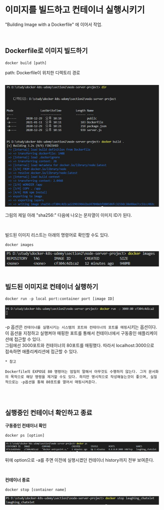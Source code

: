 # 이미지를 빌드하고 컨테이너 실행시키기

"Building Image with a Dockerfile" 에 이어서 작업.

<br/>

## Dockerfile로 이미지 빌드하기

```
docker build [path]
```
path: Dockerfile이 위치한 디렉토리 경로

<br/>

<img src="./image/docker-build.JPG">
 
그림의 제일 아래 "sha256:" 다음에 나오는 문자열이 이미지 ID가 된다.

<br/>

빌드된 이미지 리스트는 아래의 명령어로 확인할 수도 있다.
```
docker images
```
<img src="./image/docker-images.JPG">

<br/>
<br/>

## 빌드된 이미지로 컨테이너 실행하기

```
docker run -p local port:container port [image ID]
```
<img src="./image/docker-run-image.JPG">

-p 옵션은 `컨테이너를 실행시키는 시스템의 포트와 컨테이너의 포트를 매핑`시키는 옵션이다. 이 옵션을 지정하고 실행켜야 매핑한 포트를 통해서 컨테이너에서 구동중인 애플리케이션에 접근할 수 있다.<br/>
그림에선 3000포트와 컨테이너의 80포트를 매핑했다. 따라서 localhost:3000으로 접속하면 애플리케리션에 접근할 수 있다.<br/>

```
* 참고

Dockerfile의 EXPOSE 80 명령어는 엄밀히 말해서 아무것도 수행하지 않는다. 그저 문서화의 목적으로 해당 명령을 제거할 수도 있다. 하지만 명시적으로 작성해놓는것이 좋으며, 실질적으로는 -p옵션을 통해 80포트를 열어서 매핑시켜준다.
```

<br/>
<br/>

## 실행중인 컨테이너 확인하고 종료

**구동중인 컨테이너 확인**
```
docker ps [option]
```
<img src="./image/docker-ps.JPG">

뒤에 option으로 -a를 주면 이전에 실행시켰던 컨테이너 history까지 전부 보여준다.

<br/>

**컨테이너 종료**
```
docker stop [container name]
```
<img src="./image/docker-stop.JPG">



